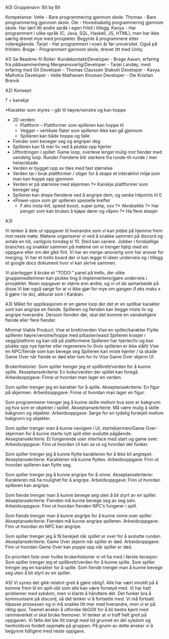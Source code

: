 A0)
Gruppenavn: Bit by Bit

Kompetanse:
Vetle - Bare programmering gjennom skole.
Thomas - Bare programmering gjennom skole.
Ole - Hovedsakelig programmering gjennom skole. Har lært litt andre språk i egen fritid i tillegg.
Kavya - Har programmert i ulike språk (C, Java, SQL, Haskell, JS, HTML), men har ikke særlig drevet mye med prosjekter. Begynte å programmere etter videregående.
Tarjei - Har programmert i noen år før universitet. Også på fritiden.
Brage - Programmert gjennom skole, drevet litt med Unity.


A1)
Se Readme-fil
Roller:
Kundekontakt/Developer - Brage Aasen, erfaring fra jobbsammenheng 
Mergeansvarlig/Developer - Tarjei Landøy, mest erfaring med Git
Developer - Thomas Claussen Stakset 
Developer - Kavya Malhotra 
Developer - Vetle Mathiesen Knutsen 
Developer - Ole Kristian Breivik

A2)
Konsept: 

? = kanskje

*Karakter som styres – går til høyre/venstre og kan hoppe
* 2D verden:
   * Plattform – Plattformer som spilleren kan hoppe til
   * Vegger – vertikale flater som spilleren ikke kan gå gjennom
   * Spilleren kan både hoppe og falle
* Fiender som beveger seg og angriper deg
* Spilleren kan få mer liv ved å plukke opp hjerter
* Utfordringen i spillet:
	Game loop, overleve lengst mulig mot fiender med uendelig loop.
	Runder
		Fiendene blir sterkere fra runde-til-runde / mer helse/skade
* Verden er bygget opp av tiles med fast størrelse 
* Verden tar i bruk plattformer / stiger for å skape et interaktivt miljø som man kan hoppe opp gjennom 
* Verden er på størrelse med skjermen
?* Kanskje plattformer som beveger seg 
* Spilleren kan drepe fiendene ved å angripe dem, og senke hitpoints til 0
* «Power-ups» som gir spilleren spesielle krefter
	* F.eks insta-kill, speed boost, super jump, osv
?* Akrobatikk
?* Har penger som kan brukes å kjøpe dører og våpen
?* Ha flere etasjer

A3)

Vi tenker å dele ut oppgaver til hverandre som vi kan jobbe på hjemme frem mot neste møte. Møtene organiserer vi ved å snakke sammen på discord og avtale en tid, vanligvis torsdag kl 10. Sted kan variere. Jobber i forskjellige branches og snakker sammen på møtene om vi trenger hjelp med en oppgave eller om det gikk fint. Vi har en merge-ansvarlig som har ansvar for merging. Vi har et trello board der vi kan legge til ideer underveis og i tillegg et google docs dokument hvor vi kan skrive sammen. 

Vi planlegger å bruke et “TODO:” panel på trello, der ulike gruppemedlemmer kan plukke ting å implementere/gjøre underveis i prosjektet. Noen oppgaver er større enn andre, og vi vil da samarbeide på disse.Vi bør også sørge for at vi ikke gjør for mye om gangen (f.eks maks x å gjøre i to do), akkurat som i Kanban.


A3) 
Målet for applikasjonen er en game loop der det er en spillbar karakter som kan angripe en fiende. Spilleren og fienden kan begge miste liv og angripe hverandre. Dersom fienden dør, skal det komme en vanskeligere fiende eller flere fiender. 

Minimal Viable Product: 
Vise et brett/verden
Vise en spiller/karakter
Flytte spilleren høyre/venstre/hoppe med piltaster/wasd
Spilleren krasjer i vegg/platform og kan stå på platformene
Spilleren har hjerter/liv og kan plukke opp nye hjerter eller regenerere liv (hvis spilleren er ikke slått)
Vise en NPC/fiende som kan bevege seg 
Spilleren kan miste hjerter / ta skade
Game Over når fiende er død eller tom for liv
Vise Game Over skjerm UI
	
Brukerhistorier:
Som spiller trenger jeg et spillbrett/verden for å kunne spille.
Akseptansekriterie: En boks/verden der spillet kan foregå.
Arbeidsoppgave: Finne ut hvordan man lager en verden.

Som spiller trenger jeg en karakter for å spille.
Akseptansekriterie: En figur på skjermen.
Arbeidsoppgave: Finne ut hvordan man lager en figur.

Som programmerer trenger jeg å kunne skille mellom hva som er bakgrunn og hva som er objekter i spillet.
Akseptansekriterie: Må være mulig å skille bakgrunn og objekter.
Arbeidsoppgave: Sørge for en tydelig forskjell mellom bakgrunn og objekter.

Som spiller trenger man å kunne navigere i UI, startskjermen/Game Over-skjermen for å kunne starte nytt spill eller avslutte pågående.
Akseptansekriterie: Et fungerende user interface med start og game over.
Arbeidsoppgave: Finn ut hvordan UI kan se ut og hvordan det funker.

Som spiller trenger jeg å kunne flytte karakteren for å ikke bli angrepet.
Akseptansekriterie: Karakteren må kunne flyttes.
Arbeidsoppgave: Finn ut hvordan spilleren kan flytte seg.

Som spiller trenger jeg å kunne angripe for å vinne.
Akseptansekriterie: Karakteren må ha mulighet for å angripe.
Arbeidsoppgave: Finn ut hvordan spilleren kan angripe.

Som fiende trenger man å kunne bevege seg uten å bli styrt av en spiller.
Akseptansekriterie: Fienden må kunne bevege seg av seg selv.
Arbeidsoppgave: Finn ut hvordan fienden NPC’s fungerer i spill.

Som fiende trenger man å kunne angripe for å kunne vinne over spiller.
Akseptansekriterie: Fienden må kunne angripe spilleren.
Arbeidsoppgave: Finn ut hvordan en NPC kan angripe.

Som spiller trenger jeg å få beskjed når spillet er over for å avslutte runden.
Akseptansekriterie: Game Over skjerm når spiller er død.
Arbeidsoppgave: Finn ut hvordan Game Over kan poppe opp når spiller er død.

En prioritert liste over hvilke brukerhistorier vi vil ha med i første iterasjon:
Som spiller trenger jeg et spillbrett/verden for å kunne spille.
Som spiller trenger jeg en karakter for å spille.
Som fiende trenger man å kunne bevege seg uten å bli styrt av en spiller.




A5)
Vi synes det gikk relativt greit å gjøre oblig1. Alle har vært innstilt på å komme frem til en spill-idé som alle kan være fornøyd med. Vi har hatt problemer med sykdom, men vi klarte å håndtere det. Det funker bra å kommunisere på discord, så det tenker vi å fortsette med. Vi må fortsatt tilpasse prosessen og vi må snakke litt mer med hverandre, men vi er på riktig spor. Teamet ønsker å utforske libGDX for å bli bedre kjent med rammeverket vi skal bruke fremover.
Vi tenker at vi traff helt greit på oppgaven. Vi følte det ble litt trangt med tid grunnet en del sykdom og henholdsvis fordelt oppmøte på gruppen. På grunn av dette ønsker vi å begynne tidligere med neste oppgave.